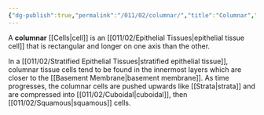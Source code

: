 ```yaml
---
{"dg-publish":true,"permalink":"/011/02/columnar/","title":"Columnar","tags":["BIOL422"],"created":"2024-09-26T13:45:04.077-07:00","updated":"2024-09-26T15:16:57.334-07:00"}
---
```


A **columnar** [[Cells\|cell]] is an [[011/02/Epithelial Tissues\|epithelial tissue cell]] that is rectangular and longer on one axis than the other.

In a [[011/02/Stratified Epithelial Tissues\|stratified epithelial tissue]], columnar tissue cells tend to be found in the innermost layers which are closer to the [[Basement Membrane\|basement membrane]]. As time progresses, the columnar cells are pushed upwards like [[Strata\|strata]] and are compressed into [[011/02/Cuboidal\|cuboidal]], then [[011/02/Squamous\|squamous]] cells.